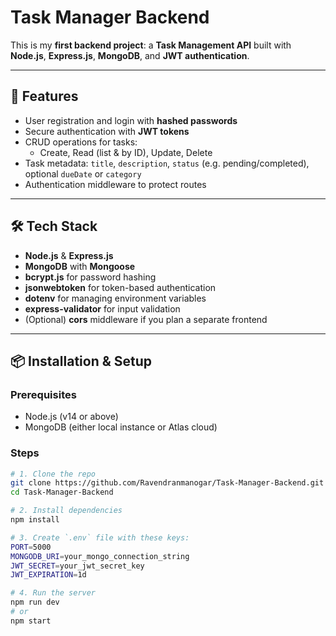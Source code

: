 # Task Manager Backend

This is my **first backend project**: a **Task Management API** built with **Node.js**, **Express.js**, **MongoDB**, and **JWT authentication**.

---

## 🚀 Features

- User registration and login with **hashed passwords**
- Secure authentication with **JWT tokens**
- CRUD operations for tasks:
  - Create, Read (list & by ID), Update, Delete
- Task metadata: `title`, `description`, `status` (e.g. pending/completed), optional `dueDate` or `category`
- Authentication middleware to protect routes

---

## 🛠 Tech Stack

- **Node.js** & **Express.js**
- **MongoDB** with **Mongoose**
- **bcrypt.js** for password hashing
- **jsonwebtoken** for token-based authentication
- **dotenv** for managing environment variables
- **express-validator** for input validation
- (Optional) **cors** middleware if you plan a separate frontend

---

## 📦 Installation & Setup

### Prerequisites

- Node.js (v14 or above)
- MongoDB (either local instance or Atlas cloud)

### Steps

```bash
# 1. Clone the repo
git clone https://github.com/Ravendranmanogar/Task‑Manager‑Backend.git
cd Task‑Manager‑Backend

# 2. Install dependencies
npm install

# 3. Create `.env` file with these keys:
PORT=5000
MONGODB_URI=your_mongo_connection_string
JWT_SECRET=your_jwt_secret_key
JWT_EXPIRATION=1d

# 4. Run the server
npm run dev
# or
npm start
